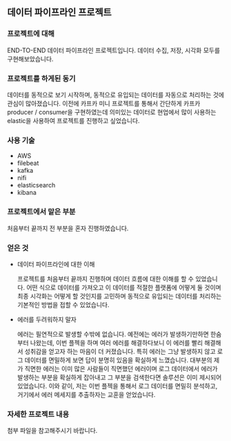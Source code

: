 ## 데이터 파이프라인 프로젝트



### 프로젝트에 대해

END-TO-END 데이터 파이프라인 프로젝트입니다. 데이터 수집, 저장, 시각화 모두를 구현해보았습니다.



### 프로젝트를 하게된 동기

데이터를 동적으로 보기 시작하며, 동적으로 유입되는 데이터를 자동으로 처리하는 것에 관심이 많아졌습니다. 이전에 카프카 미니 프로젝트를 통해서 간단하게 카프카 producer / consumer을 구현하였는데 의미있는 데이터로 현업에서 많이 사용하는 elastic을 사용하여 프로젝트를 진행하고 싶었습니다.



### 사용 기술

* AWS
* filebeat
* kafka
* nifi
* elasticsearch
* kibana



### 프로젝트에서 맡은 부분

처음부터 끝까지 전 부분을 혼자 진행하였습니다.



### 얻은 것

* 데이터 파이프라인에 대한 이해

  프로젝트를 처음부터 끝까지 진행하며 데이터 흐름에 대한 이해를 할 수 있었습니다. 어떤 식으로 데이터를 가져오고 이 데이터를 적절한 플랫폼에 어떻게 둘 것이며 최종 시각화는 어떻게 할 것인지를 고민하며 동적으로 유입되는 데이터를 처리하는 기본적인 방법을 접할 수 있었습니다.

* 에러를 두려워하지 말자

  에러는 필연적으로 발생할 수밖에 없습니다. 예전에는 에러가 발생하기만하면 한숨부터 나왔는데, 이번 플젝을 하며 여러 에러를 해결하다보니 이 에러를 빨리 해결해서 성취감을 얻고자 하는 마음이 더 커졌습니다. 특히 에러는 그냥 발생하지 않고 로그 데이터를 면밀하게 보면 답이 분명히 있음을 확실하게 느꼈습니다. 대부분의 제가 직면한 에러는 이미 많은 사람들이 직면했던 에러이며 로그 데이터에서 에러가 발생하는 부분을 확실하게 잡아내고 그 부분을 검색한다면 솔루션은 이미 제시되어 있었습니다. 이와 같이, 저는 이번 플젝을 통해서 로그 데이터를 면밀히 분석하고, 거기에서 에러 메세지를 추출하자는 교훈을 얻었습니다.



### 자세한 프로젝트 내용

첨부 파일을 참고해주시기 바랍니다.

